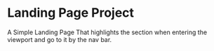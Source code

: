 # Landing Page Project
A Simple Landing Page That highlights the section when entering the viewport and go to it by the nav bar.
